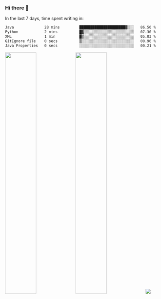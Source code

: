 ### Hi there 👋

In the last 7 days, time spent writing in:

<!--START_SECTION:waka-->

```txt
Java              28 mins         █████████████████████▓░░░   86.50 %
Python            2 mins          █▓░░░░░░░░░░░░░░░░░░░░░░░   07.30 %
XML               1 min           █▒░░░░░░░░░░░░░░░░░░░░░░░   05.03 %
GitIgnore file    0 secs          ▒░░░░░░░░░░░░░░░░░░░░░░░░   00.96 %
Java Properties   0 secs          ░░░░░░░░░░░░░░░░░░░░░░░░░   00.21 %
```

<!--END_SECTION:waka-->

<img src="https://wakatime.com/share/@jimtje/5d0c92de-08f8-4a72-8f2f-6a9693d1e318.svg" width=45% height=45%> <img src="https://wakatime.com/share/@jimtje/501498ae-bda5-4da7-a89d-b40bcdd5556d.svg" width=45% height=45%>
![](https://hit.yhype.me/github/profile?user_id=43537315)
